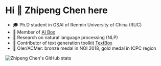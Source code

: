 # Hi 👋 Zhipeng Chen here

+ 🎓 Ph.D student in GSAI of Renmin University of China (RUC)
+ 🏫 Member of [AI Box](https://github.com/RUCAIBox)
+ 🔎 Research on natural language processing (NLP)
+ 🌟 Contributor of text generation toolkit [TextBox](https://github.com/RUCAIBox/TextBox)
+ 🎈 OIer/ACMer: bronze medal in NOI 2018, gold medal in ICPC region

![Zhipeng Chen's GitHub stats](https://github-readme-stats.vercel.app/api?username=Timothy023&show_icons=true)
<!-- ![Top Langs](https://github-readme-stats.vercel.app/api/top-langs/?username=Timothy023&layout=compact) -->

<!--
**Timothy023/Timothy023** is a ✨ _special_ ✨ repository because its `README.md` (this file) appears on your GitHub profile.

Here are some ideas to get you started:

- 🔭 I’m currently working on ...
- 🌱 I’m currently learning ...
- 👯 I’m looking to collaborate on ...
- 🤔 I’m looking for help with ...
- 💬 Ask me about ...
- 📫 How to reach me: ...
- 😄 Pronouns: ...
- ⚡ Fun fact: ...
-->
